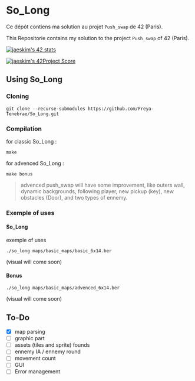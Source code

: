 # So_Long

Ce dépôt contiens ma solution au projet `Push_swap` de 42 (Paris).

This Repositorie contains my solution to the project `Push_swap` of 42 (Paris).

[![jaeskim's 42 stats](https://badge42.herokuapp.com/api/stats/cmaginot?cursus=42cursus&privacyName=true)](https://github.com/JaeSeoKim/badge42)

[![jaeskim's 42Project Score](https://badge42.herokuapp.com/api/project/cmaginot/so_long)](https://github.com/JaeSeoKim/badge42)

## Using So_Long

### Cloning

```shell
git clone --recurse-submodules https://github.com/Freya-Tenebrae/So_Long.git
```

### Compilation

for classic So_Long :
```shell
make
```
for advenced So_Long :
```shell
make bonus
```

> advenced push_swap will have some improvement, like outers wall, dynamic backgrounds, following player, new pickup (key), new obstacles (Door), and two types of ennemy.

### Exemple of uses

#### So_Long

exemple of uses

```shell
./so_long maps/basic_maps/basic_6x14.ber
```

(visual will come soon)

#### Bonus

```shell
./so_long maps/basic_maps/advenced_6x14.ber
```

(visual will come soon)

## To-Do

- [x] map parsing
- [ ] graphic part
- [ ] assets (tiles and sprite) founds
- [ ] ennemy IA / ennemy round
- [ ] movement count
- [ ] GUI
- [ ] Error management